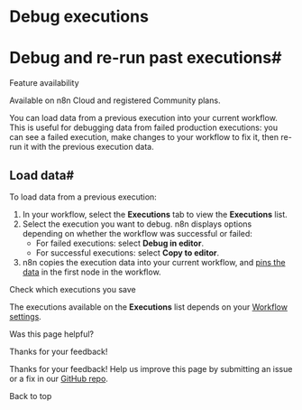 # Debug executions

[ ](https://github.com/n8n-io/n8n-docs/edit/main/docs/workflows/executions/debug.md "Edit this page")

# Debug and re-run past executions#

Feature availability

Available on n8n Cloud and registered Community plans.

You can load data from a previous execution into your current workflow. This is useful for debugging data from failed production executions: you can see a failed execution, make changes to your workflow to fix it, then re-run it with the previous execution data.

## Load data#

To load data from a previous execution:

  1. In your workflow, select the **Executions** tab to view the **Executions** list.
  2. Select the execution you want to debug. n8n displays options depending on whether the workflow was successful or failed:
     * For failed executions: select **Debug in editor**.
     * For successful executions: select **Copy to editor**.
  3. n8n copies the execution data into your current workflow, and [pins the data](../../../data/data-pinning/) in the first node in the workflow.



Check which executions you save

The executions available on the **Executions** list depends on your [Workflow settings](../../settings/).

Was this page helpful? 

Thanks for your feedback! 

Thanks for your feedback! Help us improve this page by submitting an issue or a fix in our [GitHub repo](https://github.com/n8n-io/n8n-docs). 

Back to top 

